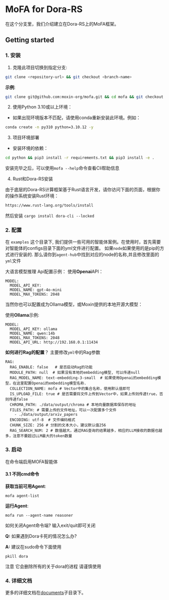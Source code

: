 # MoFA for Dora-RS

在这个分支里，我们介绍建立在Dora-RS上的MoFA框架。

## Getting started

### 1. 安装

1. 克隆此项目切换到指定分支:

```sh
git clone <repository-url> && git checkout <branch-name> 
```

**示例**:

```sh
git clone git@github.com:moxin-org/mofa.git && cd mofa && git checkout feature/mofa
```

2. 使用Python 3.10或以上环境：

- 如果出现环境版本不匹配，请使用conda重新安装此环境。例如：

```sh
conda create -n py310 python=3.10.12 -y
```

3. 项目环境部署

- 安装环境的依赖：

```sh
cd python && pip3 install -r requirements.txt && pip3 install -e .

```

安装完毕之后，可以使用`mofa --help`命令查看Cli帮助信息

4. Rust和Dora-RS安装

由于底层的Dora-RS计算框架基于Rust语言开发，请你访问下面的页面，根据你的操作系统安装Rust环境：

```sh
https://www.rust-lang.org/tools/install
```
然后安装 `cargo install dora-cli --locked`

### 2. 配置

在 `examples` 这个目录下, 我们提供一些可用的智能体案例。在使用时，首先需要对智能体的configs目录下面的yml文件进行配置。 
如果`node`如果使用的是pip的方式进行安装的. 那么请你到`agent-hub`中找到对应的node的名称,并且修改里面的`yml`文件

大语言模型推理 Api配置示例：
使用**Openai**API：

~~~
MODEL:
  MODEL_API_KEY:  
  MODEL_NAME: gpt-4o-mini
  MODEL_MAX_TOKENS: 2048
~~~

当然你也可以配置成为Ollama模型，或Moxin提供的本地开源大模型：

使用**Ollama**示例:

~~~
MODEL:
  MODEL_API_KEY: ollama
  MODEL_NAME: qwen:14b
  MODEL_MAX_TOKENS: 2048
  MODEL_API_URL: http://192.168.0.1:11434
~~~

**如何进行Rag的配置**？
主要修改`yml`中的Rag参数
~~~
RAG:
  RAG_ENABLE: false   # 是否启动Rag的功能
  MODULE_PATH: null  # 如果没有本地的embedding模型, 可以传递null
  RAG_MODEL_NAME: text-embedding-3-small  # 如果使用Openai的embedding模型，在这里配置Openai的embedding模型名称.
  COLLECTION_NAME: mofa # Vector中的集合名称，使用默认值即可
  IS_UPLOAD_FILE: true # 是否需要将文件上传到Vector中，如果上传则传递true，否则传递false
  CHROMA_PATH: ./data/output/chroma # 本地向量数据库保存的地址
  FILES_PATH: # 需要上传的文件地址，可以一次配置多个文件
    - ./data/output/arxiv_papers
  ENCODING: utf-8  # 文件编码格式 
  CHUNK_SIZE: 256 # 分割的文本大小，建议默认值256
  RAG_SEARCH_NUM: 2 # 数值越大，通过RAG查询的结果越多，相应的LLM接收的数据也越多，注意不要超过LLM最大的token数量
~~~

### 3. 启动

在命令端启用MOFA智能体

#### 3.1 不同cmd命令

**获取当前可用Agent**:

~~~ /shell
mofa agent-list
~~~

**运行Agent**:

~~~ /shell
mofa run --agent-name reasoner
~~~

如何关闭Agent命令端? 
输入exit/quit即可关闭

**Q:** 如果遇到Dora卡死的情况怎么办? 

**A:**   建议在sudo命令下面使用 

~~~
pkill dora 
~~~

注意 它会删除所有的关于dora的进程 请谨慎使用

### 4. 详细文档

更多的详细文档在[documents](documents/README.md)子目录下。

